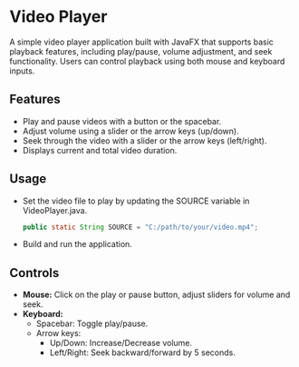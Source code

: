 # Video Player
A simple video player application built with JavaFX that supports basic playback features, including play/pause, volume adjustment, and seek functionality. Users can control playback using both mouse and keyboard inputs.

## Features
- Play and pause videos with a button or the spacebar.<br>
- Adjust volume using a slider or the arrow keys (up/down).<br>
- Seek through the video with a slider or the arrow keys (left/right).<br>
- Displays current and total video duration.<br>

## Usage
- Set the video file to play by updating the SOURCE variable in VideoPlayer.java.<br>
  ```java
  public static String SOURCE = "C:/path/to/your/video.mp4";
  ```
- Build and run the application.

## Controls
- **Mouse:** Click on the play or pause button, adjust sliders for volume and seek.
- **Keyboard:**
  - Spacebar: Toggle play/pause.
  - Arrow keys:
    - Up/Down: Increase/Decrease volume.
    - Left/Right: Seek backward/forward by 5 seconds.
